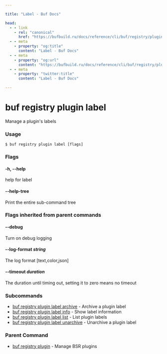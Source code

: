 ```yaml
---

title: "Label - Buf Docs"

head:
  - - link
    - rel: "canonical"
      href: "https://bufbuild.ru/docs/reference/cli/buf/registry/plugin/label/"
  - - meta
    - property: "og:title"
      content: "Label - Buf Docs"
  - - meta
    - property: "og:url"
      content: "https://bufbuild.ru/docs/reference/cli/buf/registry/plugin/label/"
  - - meta
    - property: "twitter:title"
      content: "Label - Buf Docs"

---
```


# buf registry plugin label

Manage a plugin's labels

### Usage

```console
$ buf registry plugin label [flags]
```

### Flags

#### \-h, --help

help for label

#### \--help-tree

Print the entire sub-command tree

### Flags inherited from parent commands

#### \--debug

Turn on debug logging

#### \--log-format _string_

The log format \[text,color,json\]

#### \--timeout _duration_

The duration until timing out, setting it to zero means no timeout

### Subcommands

- [buf registry plugin label archive](archive/) - Archive a plugin label
- [buf registry plugin label info](info/) - Show label information
- [buf registry plugin label list](list/) - List plugin labels
- [buf registry plugin label unarchive](unarchive/) - Unarchive a plugin label

### Parent Command

- [buf registry plugin](../) - Manage BSR plugins
